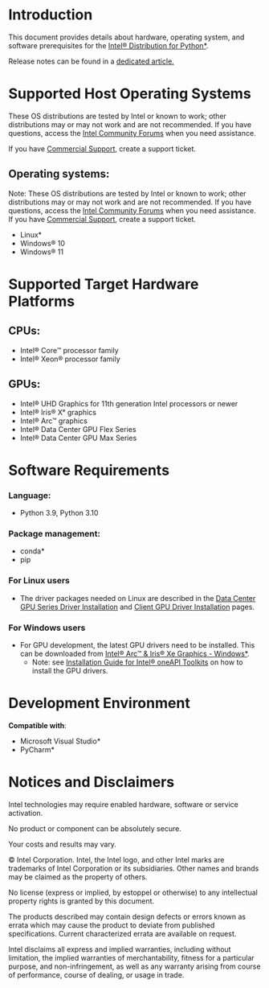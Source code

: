 # Introduction
This document provides details about hardware, operating system, and software prerequisites for the [Intel® Distribution for Python*](https://www.intel.com/content/www/us/en/developer/tools/oneapi/distribution-for-python.html).

Release notes can be found in a [dedicated article.](https://github.com/raistefintel/raistefintel.github.io/blob/main/release_notes.md)


# Supported Host Operating Systems
These OS distributions are tested by Intel or known to work; other distributions may or may not work and are not recommended. If you have questions, access the [Intel Community Forums](https://community.intel.com/t5/Developer-Software-Forums/ct-p/developer-software-forums) when you need assistance.

If you have [Commercial Support](https://supporttickets.intel.com/s/?language=en_US), create a support ticket.

## Operating systems:

Note: These OS distributions are tested by Intel or known to work; other distributions may or may not work and are not recommended. If you have questions, access the [Intel Community Forums](https://community.intel.com/t5/Developer-Software-Forums/ct-p/developer-software-forums) when you need assistance.  If you have [Commercial Support](https://supporttickets.intel.com/s/?language=en_US), create a support ticket.

- Linux*
- Windows® 10
- Windows® 11
 
# Supported Target Hardware Platforms

## CPUs:
- Intel® Core™ processor family
- Intel® Xeon® processor family

## GPUs:
- Intel® UHD Graphics for 11th generation Intel processors or newer
- Intel® Iris® Xᵉ graphics
- Intel® Arc™ graphics
- Intel® Data Center GPU Flex Series
- Intel® Data Center GPU Max Series


# Software Requirements

### Language: 
- Python 3.9, Python 3.10

### Package management:
- conda*
- pip

### For Linux users
- The driver packages needed on Linux are described in the
  [Data Center GPU Series Driver Installation](https://dgpu-docs.intel.com/driver/installation.html) and
  [Client GPU Driver Installation](https://dgpu-docs.intel.com/driver/client/overview.html) pages.

### For Windows users
- For GPU development, the latest GPU drivers need to be installed. This can be
  downloaded from [Intel® Arc™ & Iris® Xe Graphics - Windows*](https://www.intel.com/content/www/us/en/download/785597/intel-arc-iris-xe-graphics-windows.html).
	- Note: see [Installation Guide for Intel® oneAPI Toolkits](https://www.intel.com/content/www/us/en/developer/articles/guide/installation-guide-for-oneapi-toolkits.html) on how to install the GPU drivers.




# Development Environment

**Compatible with**:
- Microsoft Visual Studio*
- PyCharm*

# Notices and Disclaimers
Intel technologies may require enabled hardware, software or service activation.

No product or component can be absolutely secure.

Your costs and results may vary.

© Intel Corporation. Intel, the Intel logo, and other Intel marks are trademarks of Intel Corporation or its subsidiaries. Other names and brands may be claimed as the property of others.

No license (express or implied, by estoppel or otherwise) to any intellectual property rights is granted by this document.

The products described may contain design defects or errors known as errata which may cause the product to deviate from published specifications. Current characterized errata are available on request.

Intel disclaims all express and implied warranties, including without limitation, the implied warranties of merchantability, fitness for a particular purpose, and non-infringement, as well as any warranty arising from course of performance, course of dealing, or usage in trade.
